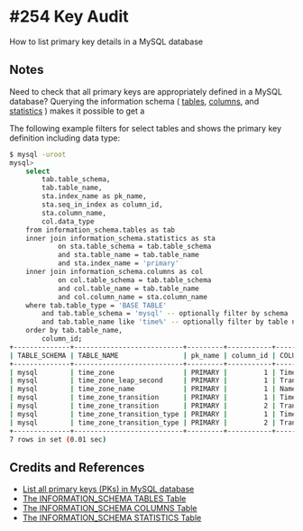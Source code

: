 # #254 Key Audit

How to list primary key details in a MySQL database

## Notes

Need to check that all primary keys are appropriately defined in a MySQL database?
Querying the information schema (
[tables](https://dev.mysql.com/doc/mysql-infoschema-excerpt/5.6/en/information-schema-tables-table.html),
[columns](https://dev.mysql.com/doc/mysql-infoschema-excerpt/5.6/en/information-schema-columns-table.html), and
[statistics](https://dev.mysql.com/doc/mysql-infoschema-excerpt/5.6/en/information-schema-statistics-table.html)
) makes it possible to get a

The following example filters for select tables and shows the primary key definition including data type:

```bash
$ mysql -uroot
mysql>
    select
        tab.table_schema,
        tab.table_name,
        sta.index_name as pk_name,
        sta.seq_in_index as column_id,
        sta.column_name,
        col.data_type
    from information_schema.tables as tab
    inner join information_schema.statistics as sta
            on sta.table_schema = tab.table_schema
            and sta.table_name = tab.table_name
            and sta.index_name = 'primary'
    inner join information_schema.columns as col
            on col.table_schema = tab.table_schema
            and col.table_name = tab.table_name
            and col.column_name = sta.column_name
    where tab.table_type = 'BASE TABLE'
        and tab.table_schema = 'mysql' -- optionally filter by schema
        and tab.table_name like 'time%' -- optionally filter by table name
    order by tab.table_name,
        column_id;
+--------------+---------------------------+---------+-----------+--------------------+-----------+
| TABLE_SCHEMA | TABLE_NAME                | pk_name | column_id | COLUMN_NAME        | DATA_TYPE |
+--------------+---------------------------+---------+-----------+--------------------+-----------+
| mysql        | time_zone                 | PRIMARY |         1 | Time_zone_id       | int       |
| mysql        | time_zone_leap_second     | PRIMARY |         1 | Transition_time    | bigint    |
| mysql        | time_zone_name            | PRIMARY |         1 | Name               | char      |
| mysql        | time_zone_transition      | PRIMARY |         1 | Time_zone_id       | int       |
| mysql        | time_zone_transition      | PRIMARY |         2 | Transition_time    | bigint    |
| mysql        | time_zone_transition_type | PRIMARY |         1 | Time_zone_id       | int       |
| mysql        | time_zone_transition_type | PRIMARY |         2 | Transition_type_id | int       |
+--------------+---------------------------+---------+-----------+--------------------+-----------+
7 rows in set (0.01 sec)
```

## Credits and References

* [List all primary keys (PKs) in MySQL database](https://dataedo.com/kb/query/mysql/list-all-primary-keys-in-database)
* [The INFORMATION_SCHEMA TABLES Table](https://dev.mysql.com/doc/mysql-infoschema-excerpt/5.6/en/information-schema-tables-table.html)
* [The INFORMATION_SCHEMA COLUMNS Table](https://dev.mysql.com/doc/mysql-infoschema-excerpt/5.6/en/information-schema-columns-table.html)
* [The INFORMATION_SCHEMA STATISTICS Table](https://dev.mysql.com/doc/mysql-infoschema-excerpt/5.6/en/information-schema-statistics-table.html)
